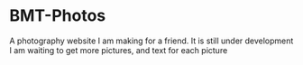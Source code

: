 # BMT-Photos
A photography website I am making for a friend. It is still under development
I am waiting to get more pictures, and text for each picture
